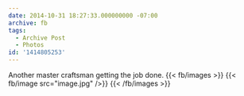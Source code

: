 ```yaml
---
date: 2014-10-31 18:27:33.000000000 -07:00
archive: fb
tags: 
  - Archive Post
  - Photos
id: '1414805253'
---
```


Another master craftsman getting the job done.
{{< fb/images >}}
{{< fb/image src="image.jpg" />}}
{{< /fb/images >}}

